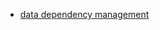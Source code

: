 - [data dependency management](https://en.wikipedia.org/wiki/Package_manager#Data_Dependency_Management)
